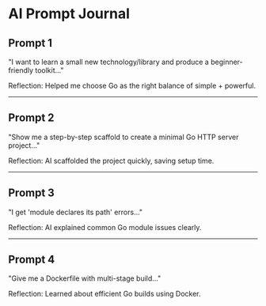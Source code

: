 # AI Prompt Journal

## Prompt 1
"I want to learn a small new technology/library and produce a beginner-friendly toolkit..."

Reflection: Helped me choose Go as the right balance of simple + powerful.

---

## Prompt 2
"Show me a step-by-step scaffold to create a minimal Go HTTP server project..."

Reflection: AI scaffolded the project quickly, saving setup time.

---

## Prompt 3
"I get 'module declares its path' errors..."

Reflection: AI explained common Go module issues clearly.

---

## Prompt 4
"Give me a Dockerfile with multi-stage build..."

Reflection: Learned about efficient Go builds using Docker.
